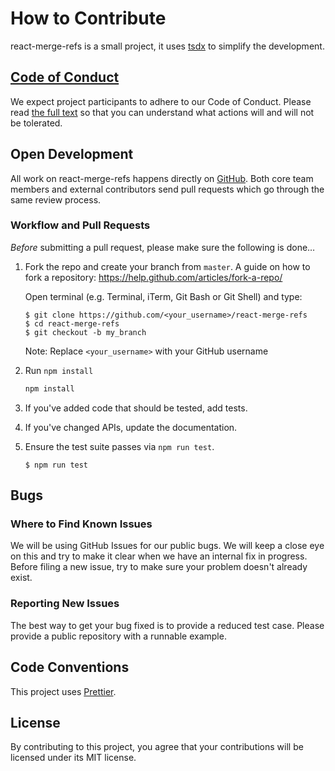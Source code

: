 # How to Contribute

react-merge-refs is a small project, it uses [tsdx](https://github.com/jaredpalmer/tsdx) to simplify the development.

## [Code of Conduct](https://github.com/gregberge/react-merge-refs/blob/master/CODE_OF_CONDUCT.md)

We expect project participants to adhere to our Code of Conduct. Please read [the full text](https://github.com/gregberge/react-merge-refs/blob/master/CODE_OF_CONDUCT.md) so that you can understand what actions will and will not be tolerated.

## Open Development

All work on react-merge-refs happens directly on [GitHub](/). Both core team members and external contributors send pull requests which go through the same review process.

### Workflow and Pull Requests

_Before_ submitting a pull request, please make sure the following is done…

1.  Fork the repo and create your branch from `master`. A guide on how to fork a repository: https://help.github.com/articles/fork-a-repo/

    Open terminal (e.g. Terminal, iTerm, Git Bash or Git Shell) and type:

    ```sh-session
    $ git clone https://github.com/<your_username>/react-merge-refs
    $ cd react-merge-refs
    $ git checkout -b my_branch
    ```

    Note: Replace `<your_username>` with your GitHub username

2.  Run `npm install`

    ```sh
    npm install
    ```

3.  If you've added code that should be tested, add tests.

4.  If you've changed APIs, update the documentation.

5.  Ensure the test suite passes via `npm run test`.

    ```sh-session
    $ npm run test
    ```

## Bugs

### Where to Find Known Issues

We will be using GitHub Issues for our public bugs. We will keep a close eye on this and try to make it clear when we have an internal fix in progress. Before filing a new issue, try to make sure your problem doesn't already exist.

### Reporting New Issues

The best way to get your bug fixed is to provide a reduced test case. Please provide a public repository with a runnable example.

## Code Conventions

This project uses [Prettier](https://prettier.io/).

## License

By contributing to this project, you agree that your contributions will be licensed under its MIT license.
